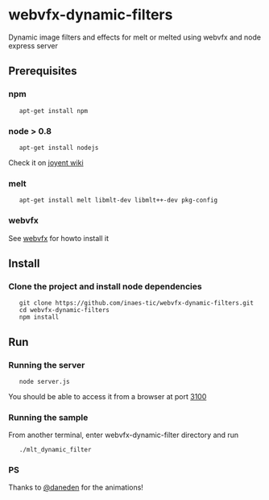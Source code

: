 webvfx-dynamic-filters
======================

Dynamic image filters and effects for melt or melted using webvfx and node express server

## Prerequisites

### npm

```shell
   apt-get install npm
```
### node > 0.8

```shell
   apt-get install nodejs
```

Check it on [joyent wiki](https://github.com/joyent/node/wiki/Installing-Node.js-via-package-manager)

### melt 
```shell
   apt-get install melt libmlt-dev libmlt++-dev pkg-config
```

### webvfx 
See [webvfx](https://github.com/rectalogic/webvfx) for howto install it

## Install

### Clone the project and install node dependencies
```shell
   git clone https://github.com/inaes-tic/webvfx-dynamic-filters.git
   cd webvfx-dynamic-filters
   npm install
```

## Run

### Running the server
```shell
   node server.js
```

You should be able to access it from a browser at port [3100](http://localhost:3100)

### Running the sample

From another terminal, enter webvfx-dynamic-filter directory and run
```shell
   ./mlt_dynamic_filter
```

### PS

Thanks to [@daneden](http://daneden.me/animate/) for the animations!

